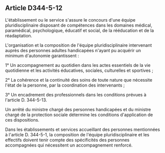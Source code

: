 ## Article D344-5-12

L'établissement ou le service s'assure le concours d'une équipe pluridisciplinaire disposant de compétences
dans les domaines médical, paramédical, psychologique, éducatif et social, de la rééducation et de la
réadaptation.

L'organisation et la composition de l'équipe pluridisciplinaire intervenant auprès des personnes adultes
handicapées n'ayant pu acquérir un minimum d'autonomie garantissent :

1° Un accompagnement au quotidien dans les actes essentiels de la vie quotidienne et les activités
éducatives, sociales, culturelles et sportives ;

2° La cohérence et la continuité des soins de toute nature que nécessite l'état de la personne, par la
coordination des intervenants ;

3° Un encadrement des professionnels dans les conditions prévues à l'article D. 344-5-13.

Un arrêté du ministre chargé des personnes handicapées et du ministre chargé de la protection sociale
détermine les conditions d'application de ces dispositions.

Dans les établissements et services accueillant des personnes mentionnées à l'article D. 344-5-1, la
composition de l'équipe pluridisciplinaire et les effectifs doivent tenir compte des spécificités des personnes
accompagnées qui nécessitent un accompagnement renforcé.


